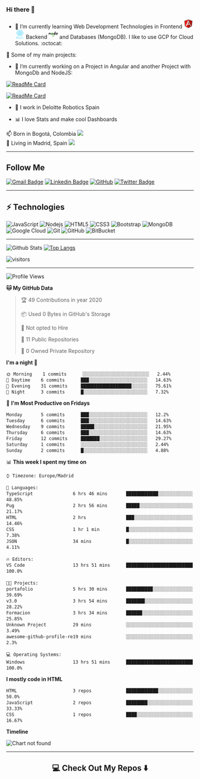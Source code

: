 ### Hi there 👋

- 🌱 I’m currently learning Web Development Technologies in Frontend <img src="https://raw.githubusercontent.com/devicons/devicon/master/icons/angularjs/angularjs-original.svg" alt="angular-js" width="25" height="25" />  <img src="https://raw.githubusercontent.com/devicons/devicon/master/icons/react/react-original-wordmark.svg" alt="react" width="25" height="25" /> Backend <img src="https://raw.githubusercontent.com/devicons/devicon/master/icons/nodejs/nodejs-original-wordmark.svg" alt="nodejs" width="25" height="25" />
 and Databases (MongoDB). I like to use GCP for Cloud Solutions. :octocat:

🚀 Some of my main projects:

- 🔭 I’m currently working on a Project in Angular and another Project with MongoDb and NodeJS:

[![ReadMe Card](https://github-readme-stats.vercel.app/api/pin/?username=minoveaz&repo=angular-web-portfolio)](https://github.com/minoveaz/angular-web-portfolio)

[![ReadMe Card](https://github-readme-stats.vercel.app/api/pin/?username=minoveaz&repo=node-app)](https://github.com/minoveaz/node-app)


-  🤖 I work in Deloitte Robotics Spain

- :bar_chart: I love Stats and make cool Dashboards

<p> 
📫  Born in Bogotá, Colombia <img src="https://image.flaticon.com/icons/svg/197/197575.svg" width="13"/>
<br>
📌  Living in Madrid, Spain <img src="https://image.flaticon.com/icons/svg/197/197593.svg" width="13"/>
</p>

<hr>

## Follow Me


[![Gmail Badge](https://img.shields.io/badge/-ing.miller.vega@gmail.com-c14438?style=flat-square&logo=Gmail&logoColor=white&link=mailto:ing.miller.vega@gmail.com)](mailto:ing.miller.vega@gmail.com)
[![Linkedin Badge](https://img.shields.io/badge/-minoveaz-blue?style=flat-square&logo=Linkedin&logoColor=white&link=https://www.linkedin.com/in/minoveaz/)](https://www.linkedin.com/in/minoveaz/)
[![GitHub](https://img.shields.io/badge/-GitHub-181717?style=flat-square&logo=github&logoColor=white&link=https://github.com/minoveaz)](https://github.com/minoveaz)
[![Twitter Badge](https://img.shields.io/badge/-@minoveaz-00acee?style=flat&logo=Twitter&logoColor=white)](https://twitter.com/intent/follow?screen_name=minoveaz "Follow on Twitter")

<hr>

## ⚡ Technologies

![JavaScript](https://img.shields.io/badge/-JavaScript-black?style=flat-square&logo=javascript)
![Nodejs](https://img.shields.io/badge/-Nodejs-black?style=flat-square&logo=Node.js)
![HTML5](https://img.shields.io/badge/-HTML5-E34F26?style=flat-square&logo=html5&logoColor=white)
![CSS3](https://img.shields.io/badge/-CSS3-1572B6?style=flat-square&logo=css3)
![Bootstrap](https://img.shields.io/badge/-Bootstrap-563D7C?style=flat-square&logo=bootstrap)
![MongoDB](https://img.shields.io/badge/-MongoDB-black?style=flat-square&logo=mongodb)
![Google Cloud](https://img.shields.io/badge/Google%20Cloud-black?style=flat-square&logo=google-cloud)
![Git](https://img.shields.io/badge/-Git-black?style=flat-square&logo=git)
![GitHub](https://img.shields.io/badge/-GitHub-181717?style=flat-square&logo=github)
![BitBucket](https://img.shields.io/badge/-BitBucket-darkblue?style=flat-square&logo=bitbucket)

<hr>

![Github Stats](https://github-readme-stats.vercel.app/api?username=minoveaz&count_private=true&show_icons=true)
[![Top Langs](https://github-readme-stats.vercel.app/api/top-langs/?username=minoveaz&layout=compact)](https://github.com/anuraghazra/github-readme-stats)

![visitors](https://visitor-badge.glitch.me/badge?page_id=minoveaz)

<hr>

<!--START_SECTION:waka-->
![Profile Views](http://img.shields.io/badge/Profile%20Views-101-blue)

**🐱 My GitHub Data** 

> 🏆 49 Contributions in year 2020
 > 
> 📦 Used 0 Bytes in GitHub's Storage 
 > 
> 🚫 Not opted to Hire
 > 
> 📜 11 Public Repositories 
 > 
> 🔑 0 Owned Private Repository 
 > 
**I'm a night 🦉** 

```text
🌞 Morning    1 commits      ░░░░░░░░░░░░░░░░░░░░░░░░░   2.44% 
🌆 Daytime    6 commits      ███░░░░░░░░░░░░░░░░░░░░░░   14.63% 
🌃 Evening    31 commits     ███████████████████░░░░░░   75.61% 
🌙 Night      3 commits      █░░░░░░░░░░░░░░░░░░░░░░░░   7.32%

```
📅 **I'm Most Productive on Fridays** 

```text
Monday       5 commits      ███░░░░░░░░░░░░░░░░░░░░░░   12.2% 
Tuesday      6 commits      ███░░░░░░░░░░░░░░░░░░░░░░   14.63% 
Wednesday    9 commits      █████░░░░░░░░░░░░░░░░░░░░   21.95% 
Thursday     6 commits      ███░░░░░░░░░░░░░░░░░░░░░░   14.63% 
Friday       12 commits     ███████░░░░░░░░░░░░░░░░░░   29.27% 
Saturday     1 commits      ░░░░░░░░░░░░░░░░░░░░░░░░░   2.44% 
Sunday       2 commits      █░░░░░░░░░░░░░░░░░░░░░░░░   4.88%

```


📊 **This week I spent my time on** 

```text
⌚︎ Timezone: Europe/Madrid

💬 Languages: 
TypeScript               6 hrs 46 mins       ████████████░░░░░░░░░░░░░   48.85% 
Pug                      2 hrs 56 mins       █████░░░░░░░░░░░░░░░░░░░░   21.17% 
HTML                     2 hrs               ███░░░░░░░░░░░░░░░░░░░░░░   14.46% 
CSS                      1 hr 1 min          █░░░░░░░░░░░░░░░░░░░░░░░░   7.38% 
JSON                     34 mins             █░░░░░░░░░░░░░░░░░░░░░░░░   4.11%

🔥 Editors: 
VS Code                  13 hrs 51 mins      █████████████████████████   100.0%

🐱‍💻 Projects: 
portafolio               5 hrs 30 mins       ██████████░░░░░░░░░░░░░░░   39.69% 
v3.0                     3 hrs 54 mins       ███████░░░░░░░░░░░░░░░░░░   28.22% 
Formacion                3 hrs 34 mins       ██████░░░░░░░░░░░░░░░░░░░   25.85% 
Unknown Project          29 mins             ░░░░░░░░░░░░░░░░░░░░░░░░░   3.49% 
awesome-github-profile-re19 mins             ░░░░░░░░░░░░░░░░░░░░░░░░░   2.3%

💻 Operating Systems: 
Windows                  13 hrs 51 mins      █████████████████████████   100.0%

```

**I mostly code in HTML** 

```text
HTML                     3 repos             ████████████░░░░░░░░░░░░░   50.0% 
JavaScript               2 repos             ████████░░░░░░░░░░░░░░░░░   33.33% 
CSS                      1 repos             ████░░░░░░░░░░░░░░░░░░░░░   16.67%

```


**Timeline**

![Chart not found](https://github.com/minoveaz/minoveaz/blob/master/charts/bar_graph.png) 


<!--END_SECTION:waka-->

<hr>

<h2  align="center">💻 Check Out My Repos ⬇️ </h2>

<!--
**minoveaz/minoveaz** is a ✨ _special_ ✨ repository because its `README.md` (this file) appears on your GitHub profile.

Here are some ideas to get you started:

- 🔭 I’m currently working on ...

- 👯 I’m looking to collaborate on ...
- 🤔 I’m looking for help with ...
- 💬 Ask me about ...
- 📫 How to reach me: ...
- 😄 Pronouns: ...
- ⚡ Fun fact: ...
-->
